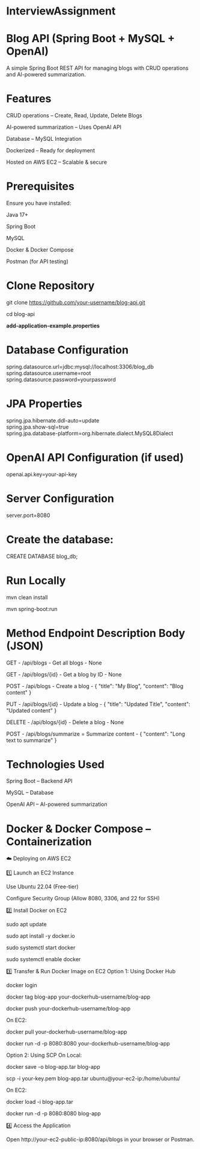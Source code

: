 # InterviewAssignment


# ****Blog API (Spring Boot + MySQL + OpenAI)****



A simple Spring Boot REST API for managing blogs with CRUD operations and AI-powered summarization.



# **Features**


CRUD operations – Create, Read, Update, Delete Blogs

AI-powered summarization – Uses OpenAI API

Database – MySQL Integration

Dockerized – Ready for deployment

Hosted on AWS EC2 – Scalable & secure


# **Prerequisites**

Ensure you have installed:


Java 17+


Spring Boot


MySQL


Docker & Docker Compose


Postman (for API testing)


# Clone Repository

git clone https://github.com/your-username/blog-api.git


cd blog-api






**add-application-example.properties**

# Database Configuration  
spring.datasource.url=jdbc:mysql://localhost:3306/blog_db  
spring.datasource.username=root  
spring.datasource.password=yourpassword  

# JPA Properties  
spring.jpa.hibernate.ddl-auto=update  
spring.jpa.show-sql=true  
spring.jpa.database-platform=org.hibernate.dialect.MySQL8Dialect  

# OpenAI API Configuration (if used)  
openai.api.key=your-api-key  

# Server Configuration  
server.port=8080  





# **Create the database:**

CREATE DATABASE blog_db;



# **Run Locally**

mvn clean install


mvn spring-boot:run









# **Method       Endpoint	               Description	           Body (JSON)**

GET	      -        /api/blogs      	    -        Get all blogs	          -   None

GET	      -      /api/blogs/{id}	        -      Get a blog by ID	        -   None

POST	      -     /api/blogs         	  -      Create a blog	           - { "title": "My Blog", "content": "Blog content" }

PUT	      -     /api/blogs/{id}	       -       Update a blog	          - { "title": "Updated Title", "content": "Updated content" }
 
DELETE	  -    /api/blogs/{id}	         -     Delete a blog	             -   None

POST	     -    /api/blogs/summarize	   =       Summarize content	        - { "content": "Long text to summarize" }



# **Technologies Used**


Spring Boot – Backend API


MySQL – Database


OpenAI API – AI-powered summarization


# Docker & Docker Compose – Containerization


☁️ Deploying on AWS EC2

1️⃣ Launch an EC2 Instance

Use Ubuntu 22.04 (Free-tier)


Configure Security Group (Allow 8080, 3306, and 22 for SSH)




2️⃣ Install Docker on EC2

sudo apt update


sudo apt install -y docker.io


sudo systemctl start docker


sudo systemctl enable docker




3️⃣ Transfer & Run Docker Image on EC2
Option 1: Using Docker Hub



docker login


docker tag blog-app your-dockerhub-username/blog-app


docker push your-dockerhub-username/blog-app


On EC2:


docker pull your-dockerhub-username/blog-app


docker run -d -p 8080:8080 your-dockerhub-username/blog-app


Option 2: Using SCP
On Local:


docker save -o blog-app.tar blog-app


scp -i your-key.pem blog-app.tar ubuntu@your-ec2-ip:/home/ubuntu/


On EC2:


docker load -i blog-app.tar


docker run -d -p 8080:8080 blog-app



4️⃣ Access the Application


Open http://your-ec2-public-ip:8080/api/blogs in your browser or Postman.


